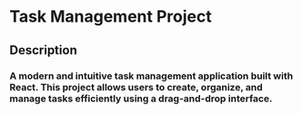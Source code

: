 # Task Management Project #
## Description ##
### A modern and intuitive task management application built with React. This project allows users to create, organize, and manage tasks efficiently using a drag-and-drop interface. ###
